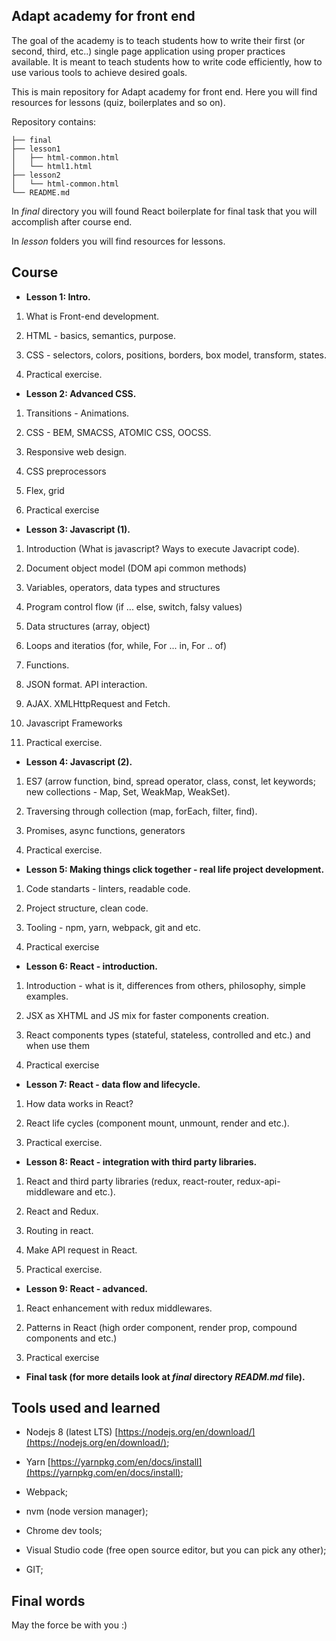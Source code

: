 ## Adapt academy for front end

The goal of the academy is to teach students how to write their first (or second, third, etc..)  single page application using proper practices available. It is meant to teach students how to write code efficiently, how to use various tools to achieve desired goals.

This is main repository for Adapt academy for front end. Here you will find resources for lessons (quiz, boilerplates and so on).

Repository contains:

```
├── final
├── lesson1
│   ├── html-common.html
│   └── html1.html
├── lesson2
│   └── html-common.html
└── README.md
```

In *final* directory you will found React boilerplate for final task that you will accomplish after course end.

In *lesson* folders you will find resources for lessons.

## Course

* **Lesson 1: Intro.**

1. What is Front-end development.

2. HTML - basics, semantics, purpose.

3. CSS - selectors, colors, positions, borders, box model, transform, states.

4. Practical exercise.

* **Lesson 2: Advanced CSS.**

1. Transitions - Animations.

2. CSS - BEM, SMACSS, ATOMIC CSS, OOCSS.

3. Responsive web design.

4. CSS preprocessors

5. Flex, grid

6. Practical exercise

* **Lesson 3: Javascript (1).**

1. Introduction (What is javascript? Ways to execute Javacript code).

2. Document object model (DOM api common methods)

3. Variables, operators, data types and structures

4. Program control flow (if ... else, switch, falsy values)

5. Data structures (array, object)

6. Loops and iteratios (for, while, For ... in, For .. of)

7. Functions.

8. JSON format. API interaction.

9. AJAX. XMLHttpRequest and Fetch.

10. Javascript Frameworks

11. Practical exercise.

* **Lesson 4: Javascript (2).**

1. ES7 (arrow function, bind, spread operator, class, const, let keywords; new collections - Map, Set, WeakMap, WeakSet).
2. Traversing through collection (map, forEach, filter, find).

3. Promises,  async functions, generators

4. Practical exercise.

* **Lesson 5: Making things click together - real life project development.**

1. Code standarts - linters, readable code.

2. Project structure, clean code.

3. Tooling - npm, yarn, webpack, git and etc.

4. Practical exercise

* **Lesson 6: React - introduction.**

1. Introduction - what is it, differences from others, philosophy, simple examples.

2. JSX as XHTML and JS mix for faster components creation.

3. React components  types (stateful, stateless, controlled and etc.) and when use them

4. Practical exercise

* **Lesson 7: React - data flow and lifecycle.**

1. How data works in React?

2. React life cycles (component mount, unmount, render and etc.).

3. Practical exercise.

* **Lesson 8: React - integration with third party libraries.**

1. React and third party libraries (redux, react-router, redux-api-middleware and etc.).

2. React and Redux.

3. Routing in react.
4. Make API request in React.
5. Practical exercise.

* **Lesson 9: React - advanced.**

1. React enhancement with redux middlewares.

2. Patterns in React (high order component, render prop, compound components and etc.)

3. Practical exercise

* **Final task (for more details look at *final* directory *READM.md* file).**

## Tools used and learned

* Nodejs 8 (latest LTS) [https://nodejs.org/en/download/](https://nodejs.org/en/download/);

* Yarn [https://yarnpkg.com/en/docs/install](https://yarnpkg.com/en/docs/install);

* Webpack;
* nvm (node version manager);

* Chrome dev tools;

* Visual Studio code (free open source editor, but you can pick any other);

* GIT;

## Final words

May the force be with you :)



